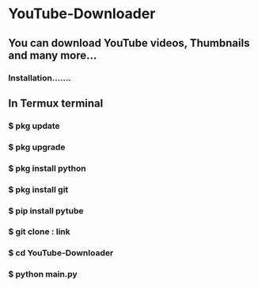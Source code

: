# YouTube-Downloader
<h2>You can download YouTube videos, Thumbnails and many more...</h2>
<h3>Installation.......</h3>
<h2>In Termux terminal</h2>
<h3>$ pkg update</h3>
<h3>$ pkg upgrade</h3>
<h3>$ pkg install python</h3>
<h3>$ pkg install git</h3>
<h3>$ pip install pytube</h3>
<h3>$ git clone : link</h3>
<h3>$ cd YouTube-Downloader</h3>
<h3>$ python main.py</h3>
